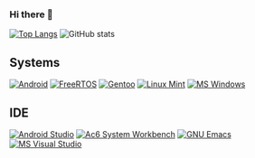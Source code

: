 ### Hi there 👋

[![Top Langs](https://github-readme-stats.vercel.app/api/top-langs/?username=Keidan&theme=midnight-purple)](https://github.com/anuraghazra/github-readme-stats)
![GitHub stats](https://github-readme-stats.vercel.app/api?username=Keidan&show_icons=true&theme=midnight-purple&count_private=true&custom_title=GitHub%20stats)

## Systems
[![Android](https://img.shields.io/badge/Android-3DDC84?style=for-the-badge&logo=android&logoColor=white)](https://www.android.com/)
[![FreeRTOS](https://img.shields.io/static/v1?style=for-the-badge&message=FreeRTOS&color=0091BD&logo=Arm&logoColor=FFFFFF&label=)](https://www.freertos.org/)
[![Gentoo](https://img.shields.io/static/v1?style=for-the-badge&message=Gentoo&color=54487A&logo=Gentoo&logoColor=FFFFFF&label=)](https://www.gentoo.org/)
[![Linux Mint](https://img.shields.io/static/v1?style=for-the-badge&message=Linux+Mint&color=222222&logo=Linux+Mint&logoColor=87CF3E&label=)](https://linuxmint.com/)
[![MS Windows](https://img.shields.io/badge/MS%20Windows-0078D6?style=for-the-badge&logo=windows&logoColor=white)](https://www.microsoft.com/windows/)

## IDE
[![Android Studio](https://img.shields.io/badge/Android%20Studio-3DDC84.svg?style=for-the-badge&logo=android-studio&logoColor=white)](https://developer.android.com/studio)
[![Ac6 System Workbench](https://img.shields.io/badge/Ac6%20System%20Workbench-88CCE1.svg?style=for-the-badge&logo=Eclipse&logoColor=black)](https://www.ac6-tools.com/content.php/content_sw4mcu)
[![GNU Emacs](https://img.shields.io/badge/GNU%20Emacs-%237F5AB6.svg?&style=for-the-badge&logo=gnu-emacs&logoColor=white)](https://www.gnu.org/software/emacs/)
[![MS Visual Studio](https://img.shields.io/badge/MS%20Visual%20Studio-5C2D91.svg?style=for-the-badge&logo=visual-studio&logoColor=white)](https://visualstudio.microsoft.com/)
